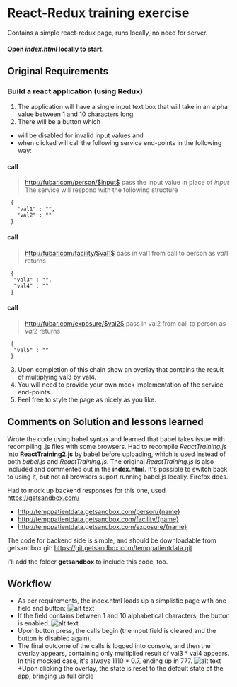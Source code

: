 # React-Redux training exercise
Contains a simple react-redux page, runs locally, no need for server.

####  Open *index.html* locally to start.

## Original Requirements

### Build a react application (using Redux)
1. The application will have a single input text box that will take in an alpha value between 1
and 10 characters long.
2. There will be a button which
+ will be disabled for invalid input values and
+ when clicked will call the following service end-points in the following way:
#### call 
> http://fubar.com/person/$input$
> pass the input value in place of $input$
> The service will respond with the following structure
```
 {
   "val1" : "",
   "val2" : ""
 }
```

#### call
> http://fubar.com/facility/$val1$
> pass in val1 from call to person as $val1$
> returns
```
 {
  "val3" : "",
  "val4" : ""
 }
```
#### call
>http://fubar.com/exposure/$val2$
>pass in val2 from call to person as $val2$
>returns
```
 {
  "val5" : ""
 }
```
3. Upon completion of this chain show an overlay that contains the result of multiplying val3 by val4.
4. You will need to provide your own mock implementation of the service end-points.
5. Feel free to style the page as nicely as you like.

## Comments on Solution and lessons learned
Wrote the code using babel syntax and learned that babel takes issue with recompiling .js files with some browsers. Had to recompile *ReactTraining.js* into **ReactTraining2.js** by babel before uploading, which is used instead of both *babel.js* and *ReactTraining.js*.
The original *ReactTraining.js* is also included and commented out in the **index.html**. It's possible to switch back to using it,
but not all browsers suport running babel.js locally. Firefox does.

Had to mock up backend responses for this one, used https://getsandbox.com/
+ http://temppatientdata.getsandbox.com/person/{name}
+ http://temppatientdata.getsandbox.com/facility/{name}
+ http://temppatientdata.getsandbox.com/exposure/{name}

The code for backend side is simple, and should be downloadable from getsandbox git:
https://git.getsandbox.com/temppatientdata.git

I'll add the folder **getsandbox** to include this code, too.

## Workflow
+ As per requirements, the index.html loads up a simplistic page with one field and button:
![alt text](https://i.imgur.com/NJ6aILC.png "button is disabled")
+ If the field contains between 1 and 10 alphabetical characters, the button is enabled.
![alt text](https://i.imgur.com/j1z93PF.png "button is enabled")
+ Upon button press, the calls begin (the input field is cleared and the button is disabled again).
+ The final outcome of the calls is logged into console, and then the overlay appears, containing only multiplied result of val3 * val4 appears. In this mocked case, it's always 1110 * 0.7, ending up in 777.
![alt text](https://i.imgur.com/4j0Svl9.png "overlay")
+Upon clicking the overlay, the state is reset to the default state of the app, bringing us full circle
